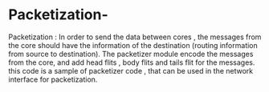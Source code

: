 # Packetization-
Packetization : In order to send the data between cores , the messages from the core should have the information of the destination (routing information from source to  destination). The packetizer module encode the messages from the core, and add head flits , body flits and tails flit for the messages.
this code is a sample of packetizer code , that can be used in the network interface for packetization.
